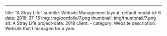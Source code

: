 ---
title: "A Stray Life"
subtitle: Website Management
layout: default
modal-id: 6
date: 2018-07-15
img: img/portfolio/7.png
thumbnail: img/thumbnail/7.png
alt: A Stray Life
project-date: 2018
client: -
category: Website
description: Website that I managed for a year.
